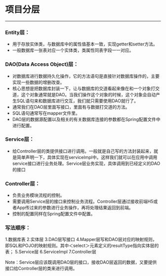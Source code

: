 # 项目分层

---

### Entity层：

- 用于存放实体类，与数据库中的属性值基本一致，实现getter和setter方法。
- 一般数据库一张表对应一个实体类，类属性同表字段一一对应。

### DAO(Data Access Object)层：

- 对数据库进行数据持久化操作，它的方法语句是直接针对数据库操作的，主要实现一些数据的增删改查。
- 核心思想是把数据库封装一下，让与数据库的交道看起来像在和一个对象打交道，这个对象通常就是DAO。当我们操作这个对象的时候，这个对象会自动产生SQL语句来和数据库进行交互，我们就只需要使用DAO就行了。
- 通常我们在DAO层里面写接口，里面有与数据打交道的方法。
- SQL语句通常写在mapper文件里。
- DAO层的数据源配置以及相关的有关数据库连接的参数都在Spring配置文件中进行配置。

### Service层：

- 给Controller层的类提供接口进行调用。一般就是自己写的方法封装起来，就是简单声明一下，具体实现在serviceImpl中。这样我们就可以在应用中调用service接口进行业务处理。Service层业务实现，具体调用到已经定义的DAO的接口

### Controller层：

- 负责业务模块流程的控制。
- 需要调用Service层的接口来控制业务流程。Controller层通过接收前端H5或者App传过来的参数进行业务操作，再将处理结果返回到前端。
- 控制的配置同样在Spring配置文件中配置。

### 写法顺序：

1.数据库表
 2.实体层
 3.DAO层写接口
 4.Mapper层写和DAO层对应的映射规则，即SQL和POJO的映射规则。其中＜select＞元素定义的resultType指向实体层的表；
 5.Service层
 6.ServiceImpl
 7.Controller层

Note：Service层应该既调用DAO层的接口，接收DAO层返回的数据，又要提供接口给Controller层的类来进行调用。
